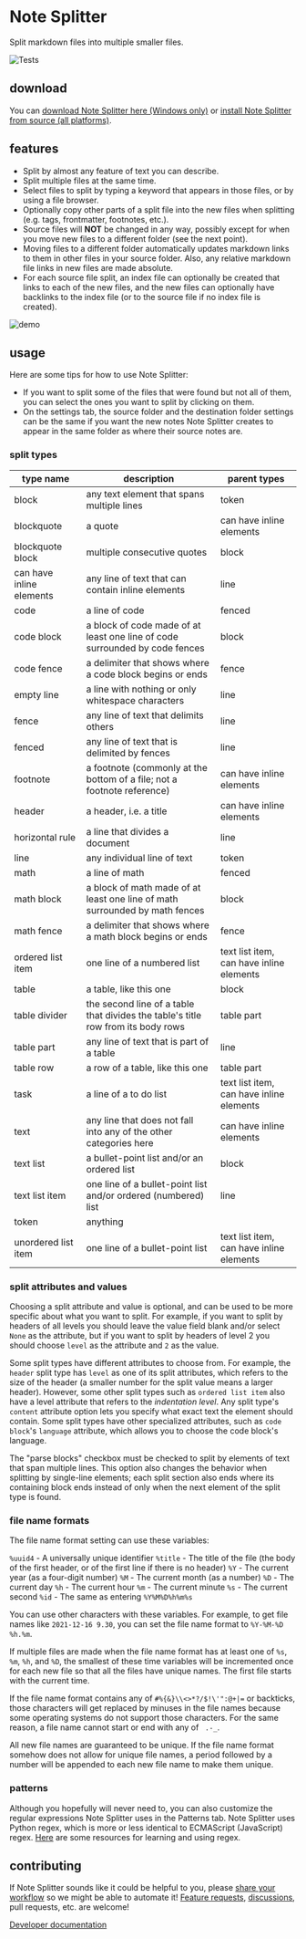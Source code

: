 # Note Splitter

Split markdown files into multiple smaller files.

![Tests](https://github.com/wheelercj/note-splitter/actions/workflows/tests.yml/badge.svg)

## download

You can [download Note Splitter here (Windows only)](https://github.com/wheelercj/note-splitter/releases) or [install Note Splitter from source (all platforms)](https://github.com/wheelercj/note-splitter/blob/main/docs/dev-env.md).

## features

* Split by almost any feature of text you can describe.
* Split multiple files at the same time.
* Select files to split by typing a keyword that appears in those files, or by using a file browser.
* Optionally copy other parts of a split file into the new files when splitting (e.g. tags, frontmatter, footnotes, etc.).
* Source files will **NOT** be changed in any way, possibly except for when you move new files to a different folder (see the next point).
* Moving files to a different folder automatically updates markdown links to them in other files in your source folder. Also, any relative markdown file links in new files are made absolute.
* For each source file split, an index file can optionally be created that links to each of the new files, and the new files can optionally have backlinks to the index file (or to the source file if no index file is created).

![demo](docs/images/demo.png)

## usage

Here are some tips for how to use Note Splitter:

* If you want to split some of the files that were found but not all of them, you can select the ones you want to split by clicking on them.
* On the settings tab, the source folder and the destination folder settings can be the same if you want the new notes Note Splitter creates to appear in the same folder as where their source notes are.

### split types

| type name                | description                                                                      | parent types                             |
|--------------------------|----------------------------------------------------------------------------------|------------------------------------------|
| block                    | any text element that spans multiple lines                                       | token                                    |
| blockquote               | a quote                                                                          | can have inline elements                 |
| blockquote block         | multiple consecutive quotes                                                      | block                                    |
| can have inline elements | any line of text that can contain inline elements                                | line                                     |
| code                     | a line of code                                                                   | fenced                                   |
| code block               | a block of code made of at least one line of code surrounded by code fences      | block                                    |
| code fence               | a delimiter that shows where a code block begins or ends                         | fence                                    |
| empty line               | a line with nothing or only whitespace characters                                | line                                     |
| fence                    | any line of text that delimits others                                            | line                                     |
| fenced                   | any line of text that is delimited by fences                                     | line                                     |
| footnote                 | a footnote (commonly at the bottom of a file; not a footnote reference)          | can have inline elements                 |
| header                   | a header, i.e. a title                                                           | can have inline elements                 |
| horizontal rule          | a line that divides a document                                                   | line                                     |
| line                     | any individual line of text                                                      | token                                    |
| math                     | a line of math                                                                   | fenced                                   |
| math block               | a block of math made of at least one line of math surrounded by math fences      | block                                    |
| math fence               | a delimiter that shows where a math block begins or ends                         | fence                                    |
| ordered list item        | one line of a numbered list                                                      | text list item, can have inline elements |
| table                    | a table, like this one                                                           | block                                    |
| table divider            | the second line of a table that divides the table's title row from its body rows | table part                               |
| table part               | any line of text that is part of a table                                         | line                                     |
| table row                | a row of a table, like this one                                                  | table part                               |
| task                     | a line of a to do list                                                           | text list item, can have inline elements |
| text                     | any line that does not fall into any of the other categories here                | can have inline elements                 |
| text list                | a bullet-point list and/or an ordered list                                       | block                                    |
| text list item           | one line of a bullet-point list and/or ordered (numbered) list                   | line                                     |
| token                    | anything                                                                         |                                          |
| unordered list item      | one line of a bullet-point list                                                  | text list item, can have inline elements |


### split attributes and values

Choosing a split attribute and value is optional, and can be used to be more specific about what you want to split. For example, if you want to split by headers of all levels you should leave the value field blank and/or select `None` as the attribute, but if you want to split by headers of level 2 you should choose `level` as the attribute and `2` as the value.

Some split types have different attributes to choose from. For example, the `header` split type has `level` as one of its split attributes, which refers to the size of the header (a smaller number for the split value means a larger header). However, some other split types such as `ordered list item` also have a level attribute that refers to the _indentation level_. Any split type's `content` attribute option lets you specify what exact text the element should contain. Some split types have other specialized attributes, such as `code block`'s `language` attribute, which allows you to choose the code block's language.

The "parse blocks" checkbox must be checked to split by elements of text that span multiple lines. This option also changes the behavior when splitting by single-line elements; each split section also ends where its containing block ends instead of only when the next element of the split type is found.

### file name formats

The file name format setting can use these variables:

`%uuid4` - A universally unique identifier
`%title` - The title of the file (the body of the first header, or of the first line if there is no header)
`%Y` - The current year (as a four-digit number)
`%M` - The current month (as a number)
`%D` - The current day
`%h` - The current hour
`%m` - The current minute
`%s` - The current second
`%id` - The same as entering `%Y%M%D%h%m%s`

You can use other characters with these variables. For example, to get file names like `2021-12-16 9.30`, you can set the file name format to `%Y-%M-%D %h.%m`.

If multiple files are made when the file name format has at least one of `%s`, `%m`, `%h`, and `%D`, the smallest of these time variables will be incremented once for each new file so that all the files have unique names. The first file starts with the current time.

If the file name format contains any of `#%{&}\\<>*?/$!\'":@+|=` or backticks, those characters will get replaced by minuses in the file names because some operating systems do not support those characters. For the same reason, a file name cannot start or end with any of ` .-_`.

All new file names are guaranteed to be unique. If the file name format somehow does not allow for unique file names, a period followed by a number will be appended to each new file name to make them unique.

### patterns

Although you hopefully will never need to, you can also customize the regular expressions Note Splitter uses in the Patterns tab. Note Splitter uses Python regex, which is more or less identical to ECMAScript (JavaScript) regex. [Here](https://wheelercj.github.io/notes/pages/20210506235005.html) are some resources for learning and using regex.

## contributing

If Note Splitter sounds like it could be helpful to you, please [share your workflow](https://github.com/wheelercj/note-splitter/discussions/17) so we might be able to automate it! [Feature requests](https://github.com/wheelercj/note-splitter/issues), [discussions](https://github.com/wheelercj/note-splitter/discussions), pull requests, etc. are welcome!

[Developer documentation](https://note-splitter.readthedocs.io/)
